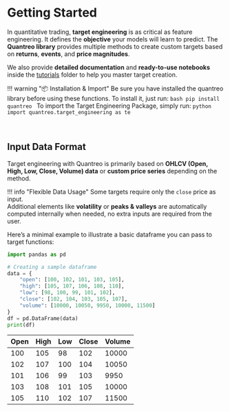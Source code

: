 # **Getting Started**

In quantitative trading, **target engineering** is as critical as feature engineering. It defines the **objective** your models will learn to predict. The **Quantreo library** provides multiple methods to create custom targets based on **returns**, **events**, and **price magnitudes**.

We also provide **detailed documentation** and **ready-to-use notebooks** inside the [tutorials](/../tutorials/Quantreo-for-beginners) folder to help you master target creation.

!!! warning "📦 Installation & Import"
    Be sure you have installed the quantreo library before using these functions. To install it, just run:
    ```bash
    pip install quantreo
    ```
    To import the Target Engineering Package, simply run:
    ```python
    import quantreo.target_engineering as te
    ```

<br>

## **Input Data Format**

Target engineering with Quantreo is primarily based on **OHLCV (Open, High, Low, Close, Volume) data** or **custom price series** depending on the method.

!!! info "Flexible Data Usage"
    Some targets require only the `close` price as input.  
    Additional elements like **volatility** or **peaks & valleys** are automatically computed internally when needed, no extra inputs are required from the user.


Here’s a minimal example to illustrate a basic dataframe you can pass to target functions:

```python
import pandas as pd

# Creating a sample dataframe
data = {
    "open": [100, 102, 101, 103, 105],
    "high": [105, 107, 106, 108, 110],
    "low": [98, 100, 99, 101, 102],
    "close": [102, 104, 103, 105, 107],
    "volume": [10000, 10050, 9950, 10000, 11500]
}
df = pd.DataFrame(data)
print(df)
```


| Open | High | Low | Close | Volume |
|------|------|-----|-------|--------|
| 100  | 105  |  98 |  102  | 10000  |
| 102  | 107  | 100 |  104  | 10050  |
| 101  | 106  |  99 |  103  | 9950   |
| 103  | 108  | 101 |  105  | 10000  |
| 105  | 110  | 102 |  107  | 11500  |

<br>